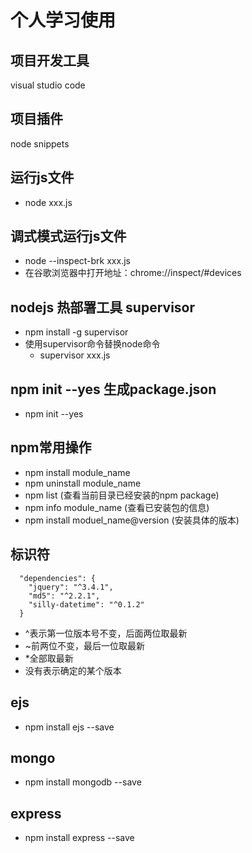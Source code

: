 # 个人学习使用
## 项目开发工具
visual studio code

## 项目插件
node snippets

## 运行js文件
- node xxx.js

## 调式模式运行js文件
- node --inspect-brk xxx.js
- 在谷歌浏览器中打开地址：chrome://inspect/#devices

## nodejs 热部署工具 supervisor
- npm install -g supervisor
- 使用supervisor命令替换node命令
    - supervisor xxx.js

## npm init --yes 生成package.json
- npm init --yes

## npm常用操作
- npm install module_name
- npm uninstall module_name
- npm list (查看当前目录已经安装的npm package)
- npm info module_name (查看已安装包的信息)
- npm install moduel_name@version (安装具体的版本)

## 标识符
```
  "dependencies": {
    "jquery": "^3.4.1",
    "md5": "^2.2.1",
    "silly-datetime": "^0.1.2"
  }
```
- ^表示第一位版本号不变，后面两位取最新
- ~前两位不变，最后一位取最新
- *全部取最新
- 没有表示确定的某个版本

## ejs
- npm install ejs --save

## mongo
- npm install mongodb --save

## express
- npm install express --save







